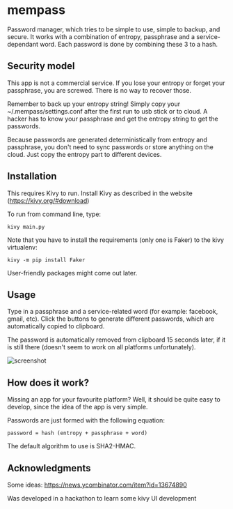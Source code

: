 # mempass

Password manager, which tries to be simple to use, simple to backup, and secure. It works with a combination of entropy, passphrase and a service-dependant word. Each password is done by combining these 3 to a hash.

## Security model

This app is not a commercial service. If you lose your entropy or forget your passphrase, you are screwed. There is no way to recover those.

Remember to back up your entropy string! Simply copy your ~/.mempass/settings.conf after the first run to usb stick or to cloud. A hacker has to know your passphrase and get the entropy string to get the passwords.

Because passwords are generated deterministically from entropy and passphrase, you don't need to sync passwords or store anything on the cloud. Just copy the entropy part to different devices.

## Installation

This requires Kivy to run. Install Kivy as described in the website (https://kivy.org/#download)

To run from command line, type:

    kivy main.py

Note that you have to install the requirements (only one is Faker) to the kivy virtualenv:

    kivy -m pip install Faker

User-friendly packages might come out later.

## Usage

Type in a passphrase and a service-related word (for example: facebook, gmail, etc). Click the buttons to generate different passwords, which are automatically copied to clipboard.

The password is automatically removed from clipboard 15 seconds later, if it is still there (doesn't seem to work on all platforms unfortunately).

![screenshot](https://raw.githubusercontent.com/kangasbros/mempass/master/mempass_screenshot.png "Press the various buttons to generate deterministic content.")

## How does it work?

Missing an app for your favourite platform? Well, it should be quite easy to develop, since the idea of the app is very simple.

Passwords are just formed with the following equation:

    password = hash (entropy + passphrase + word)

The default algorithm to use is SHA2-HMAC.

## Acknowledgments

Some ideas: https://news.ycombinator.com/item?id=13674890

Was developed in a hackathon to learn some kivy UI development
